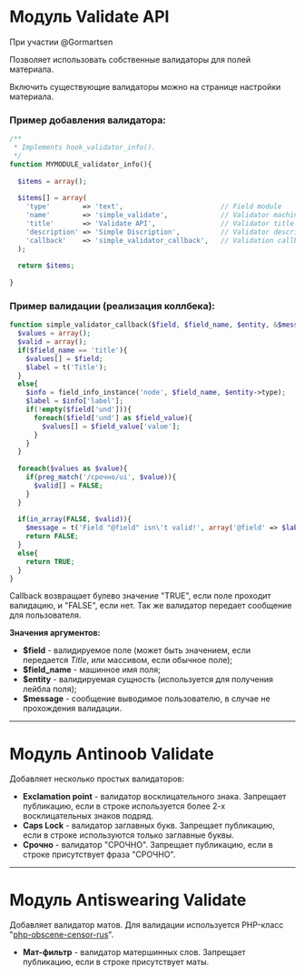 # Модуль Validate API

При участии @Gormartsen

Позволяет использовать собственные валидаторы для полей материала.

Включить существующие валидаторы можно на странице настройки материала.

### Пример добавления валидатора: 

```php
/**
 * Implements hook_validator_info().
 */
function MYMODULE_validator_info(){
  
  $items = array();
  
  $items[] = array(
    'type'        => 'text',                        // Field module
    'name'        => 'simple_validate',             // Validator machine name
    'title'       => 'Validate API',                // Validator title
    'description' => 'Simple Discription',          // Validator description
    'callback'    => 'simple_validator_callback',   // Validation callback
  );
  
  return $items;
  
}
```

### Пример валидации (реализация коллбека): 

```php
function simple_validator_callback($field, $field_name, $entity, &$message){
  $values = array();
  $valid = array();
  if($field_name == 'title'){
    $values[] = $field;
    $label = t('Title');
  }
  else{
    $info = field_info_instance('node', $field_name, $entity->type);
    $label = $info['label'];
    if(!empty($field['und'])){
      foreach($field['und'] as $field_value){
        $values[] = $field_value['value'];
      }
    }
  }
  
  foreach($values as $value){
    if(preg_match('/срочно/ui', $value)){
      $valid[] = FALSE;
    }
  }
  
  if(in_array(FALSE, $valid)){
    $message = t('Field "@field" isn\'t valid!', array('@field' => $label));
    return FALSE;
  }
  else{
    return TRUE;
  }
}
```

Callback возвращает булево значение "TRUE", если поле проходит валидацию, и "FALSE", если нет. Так же валидатор передает сообщение для пользователя.

**Значения аргументов:**

- **$field** - валидируемое поле (может быть значением, если передается *Title*, или массивом, если обычное поле);
- **$field_name** - машинное имя поля;
- **$entity** - валидируемая сущность (используется для получения лейбла поля);
- **$message** - сообщение выводимое пользователю, в случае не прохождения валидации.

________________

# Модуль Antinoob Validate


Добавляет несколько простых валидаторов: 

- **Exclamation point** - валидатор восклицательного знака. Запрещает публикацию, если в строке используется более 2-х восклицательных знаков подряд.
- **Caps Lock** - валидатор заглавных букв. Запрещает публикацию, если в строке используются только заглавные буквы.
- **Срочно** - валидатор "СРОЧНО". Запрещает публикацию, если в строке присутствует фраза "СРОЧНО".

________________

# Модуль Antiswearing Validate

Добавляет валидатор матов. Для валидации используется PHP-класс "[php-obscene-censor-rus](https://github.com/vearutop/php-obscene-censor-rus)".

- **Мат-фильтр** - валидатор матершинных слов. Запрещает публикацию, если в строке присутствует маты.
